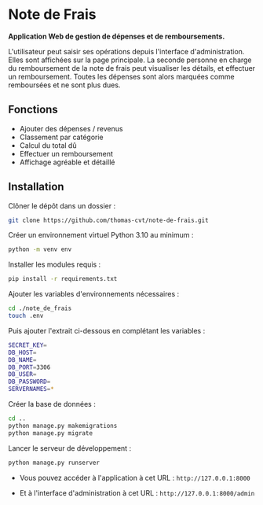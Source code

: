 # Note de Frais

**Application Web de gestion de dépenses et de remboursements.**

L'utilisateur peut saisir ses opérations depuis l'interface d'administration.
Elles sont affichées sur la page principale. La seconde personne en charge du remboursement de la note de frais peut visualiser les détails, et effectuer un remboursement. Toutes les dépenses sont alors marquées comme remboursées et ne sont plus dues.

## Fonctions

- Ajouter des dépenses / revenus
- Classement par catégorie
- Calcul du total dû
- Effectuer un remboursement
- Affichage agréable et détaillé

## Installation

Clôner le dépôt dans un dossier :

```sh
git clone https://github.com/thomas-cvt/note-de-frais.git
```

Créer un environnement virtuel Python 3.10 au minimum :

```sh
python -m venv env
```

Installer les modules requis :

```sh
pip install -r requirements.txt
```

Ajouter les variables d'environnements nécessaires :

```sh
cd ./note_de_frais
touch .env
```
Puis ajouter l'extrait ci-dessous en complétant les variables :

```sh
SECRET_KEY=
DB_HOST=
DB_NAME=
DB_PORT=3306
DB_USER=
DB_PASSWORD=
SERVERNAMES=*
```

Créer la base de données :

```sh
cd ..
python manage.py makemigrations
python manage.py migrate
```

Lancer le serveur de développement :

```sh
python manage.py runserver
```

- Vous pouvez accéder à l'application à cet URL : ```http://127.0.0.1:8000```

- Et à l'interface d'administration à cet URL : ```http://127.0.0.1:8000/admin```